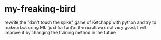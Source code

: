 # my-freaking-bird
rewrite the "don't touch the spike" game of Ketchapp with python and try to make a bot using ML (just for fun)\n
the result was not very good, I will improve it by changing the training method in the future
